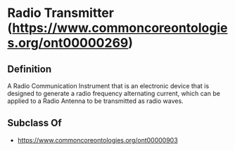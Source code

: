 # Radio Transmitter (https://www.commoncoreontologies.org/ont00000269)

## Definition
A Radio Communication Instrument that is an electronic device that is designed to generate a radio frequency alternating current, which can be applied to a Radio Antenna to be transmitted as radio waves.

## Subclass Of
- https://www.commoncoreontologies.org/ont00000903

